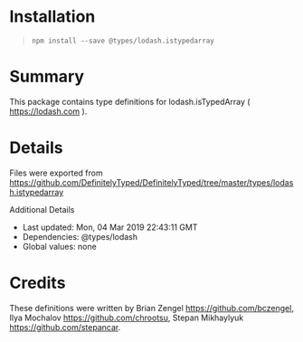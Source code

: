 # Installation
> `npm install --save @types/lodash.istypedarray`

# Summary
This package contains type definitions for lodash.isTypedArray ( https://lodash.com ).

# Details
Files were exported from https://github.com/DefinitelyTyped/DefinitelyTyped/tree/master/types/lodash.istypedarray

Additional Details
 * Last updated: Mon, 04 Mar 2019 22:43:11 GMT
 * Dependencies: @types/lodash
 * Global values: none

# Credits
These definitions were written by Brian Zengel <https://github.com/bczengel>, Ilya Mochalov <https://github.com/chrootsu>, Stepan Mikhaylyuk <https://github.com/stepancar>.
